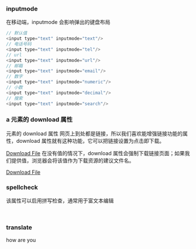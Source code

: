 
### inputmode

在移动端，inputmode 会影响弹出的键盘布局



```js
// 默认值
<input type="text" inputmode="text"/>
// 电话号码
<input type="text" inputmode="tel"/>
// url
<input type="text" inputmode="url"/>
// 邮箱
<input type="text" inputmode="email"/>
// 数字
<input type="text" inputmode="numeric"/>
// 小数
<input type="text" inputmode="decimal"/>
// 搜索
<input type="text" inputmode="search"/>
```

### a 元素的 download 属性

<a> 元素的 download 属性
网页上到处都是链接，所以我们喜欢能增强链接功能的属性，download 属性就有这种功能，它可以把链接设置为点击即下载。

<a href="/example.pdf" download>Download File</a>
在没有值的情况下，download 属性会强制下载链接页面；如果我们提供值，浏览器会将该值作为下载资源的建议文件名。

<a href="/example.pdf" download="my-download.pdf">Download File</a>




### spellcheck 
该属性可以启用拼写检查，通常用于富文本编辑
<div contenteditable spellcheck="true"></div>


### translate

<div translate="yes">how are you</div>